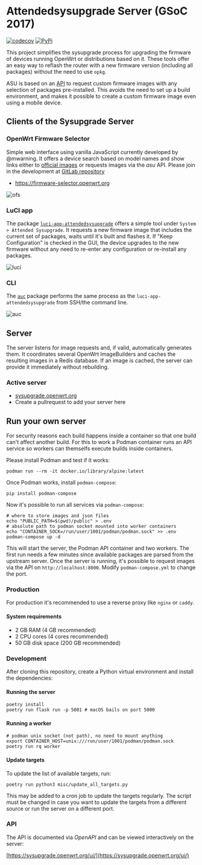 # Attendedsysupgrade Server (GSoC 2017)

[![codecov](https://codecov.io/gh/aparcar/asu/branch/master/graph/badge.svg)](https://codecov.io/gh/aparcar/asu)
[![PyPi](https://badge.fury.io/py/asu.svg)](https://badge.fury.io/py/asu)

This project simplifies the sysupgrade process for upgrading the firmware of
devices running OpenWrt or distributions based on it. These tools offer an easy
way to reflash the router with a new firmware version
(including all packages) without the need to use `opkg`.

ASU is based on an [API](#api) to request custom firmware images with any
selection of packages pre-installed. This avoids the need to set up a build
environment, and makes it possible to create a custom firmware image even using
a mobile device.

## Clients of the Sysupgrade Server

### OpenWrt Firmware Selector

Simple web interface using vanilla JavaScript currently developed by @mwarning.
It offers a device search based on model names and show links either to
[official images](https://downloads.openwrt.org/) or requests images via the
_asu_ API. Please join in the development at
[GitLab repository](https://gitlab.com/openwrt/web/firmware-selector-openwrt-org)

* https://firmware-selector.openwrt.org

![ofs](misc/ofs.png)

### LuCI app

The package
[`luci-app-attendedsysupgrade`](https://github.com/openwrt/luci/tree/master/applications/luci-app-attendedsysupgrade)
offers a simple tool under `System > Attended Sysupgrade`. It requests a new
firmware image that includes the current set of packages, waits until it's built
and flashes it. If "Keep Configuration" is checked in the GUI, the device
upgrades to the new firmware without any need to re-enter any configuration or
re-install any packages.

![luci](misc/luci.png)

### CLI

The [`auc`](https://github.com/openwrt/packages/tree/master/utils/auc) package
performs the same process as the `luci-app-attendedsysupgrade`
from SSH/the command line.

![auc](misc/auc.png)

## Server

The server listens for image requests and, if valid, automatically generates
them. It coordinates several OpenWrt ImageBuilders and caches the resulting
images in a Redis database. If an image is cached, the server can provide it
immediately without rebuilding.

### Active server

- [sysupgrade.openwrt.org](https://sysupgrade.openwrt.org)
- Create a pullrequest to add your server here

## Run your own server

For security reasons each build happens inside a container so that one build
can't affect another build. For this to work a Podman container runs an API
service so workers can themselfs execute builds inside containers.

Please install Podman and test if it works:

    podman run --rm -it docker.io/library/alpine:latest

Once Podman works, install `podman-compose`:

    pip install podman-compose

Now it's possible to run all services via `podman-compose`:

    # where to store images and json files
    echo "PUBLIC_PATH=$(pwd)/public" > .env
    # absolute path to podman socket mounted into worker containers
    echo "CONTAINER_SOCK=/run/user/1001/podman/podman.sock" >> .env
    podman-compose up -d

This will start the server, the Podman API container and two workers. The first
run needs a few minutes since available packages are parsed from the upstream
server. Once the server is running, it's possible to request images via the API
on `http://localhost:8000`. Modify `podman-compose.yml` to change the port.

### Production

For production it's recommended to use a reverse proxy like `nginx` or `caddy`.

#### System requirements

- 2 GB RAM (4 GB recommended)
- 2 CPU cores (4 cores recommended)
- 50 GB disk space (200 GB recommended)
  
### Development

After cloning this repository, create a Python virtual environment and install
the dependencies:

#### Running the server

    poetry install
    poetry run flask run -p 5001 # macOS bails on port 5000

#### Running a worker

    # podman unix socket (not path), no need to mount anything
    export CONTAINER_HOST=unix:///run/user/1001/podman/podman.sock
    poetry run rq worker

#### Update targets

To update the list of available targets, run:

    poetry run python3 misc/update_all_targets.py

This may be added to a cron job to update the targets regularly. The script must
be changed in case you want to update the targets from a different source or run
the server on a different port.
### API

The API is documented via _OpenAPI_ and can be viewed interactively on the
server:

[https://sysupgrade.openwrt.org/ui/](https://sysupgrade.openwrt.org/ui/)
